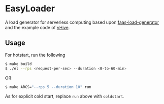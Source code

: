 # EasyLoader

A load generator for serverless computing based upon [faas-load-generator](https://github.com/eth-easl/faas-load-generator) and the example code of [vHive](https://github.com/ease-lab/vhive).

## Usage

For hotstart, run the following
```sh
$ make build
$ ./el --rps <request-per-sec> --duration <0-to-60-min> 
```

OR 

```sh
$ make ARGS="--rps 5 --duration 10" run
```

As for explicit cold start, replace `run` above with `coldstart`. 